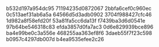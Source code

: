 b532d197a954dc95
71194235d0872067
2bbfa6cef0c960ec
0c513aef31ab6a5a
64566d5d3adb0902
3704f988427cfc46
1d982a8f58efd20f
53a81fa5cc6da13f
f7439ba3d6d0541e
97b64be546318c83
efda3857d0fa7ac3
0d6e829939bce896
ba4e99be0c3a556e
468255aa363ef8f6
3daeb55f7f23c598
b0957c4297db007d
b4ea9535efee2c26

